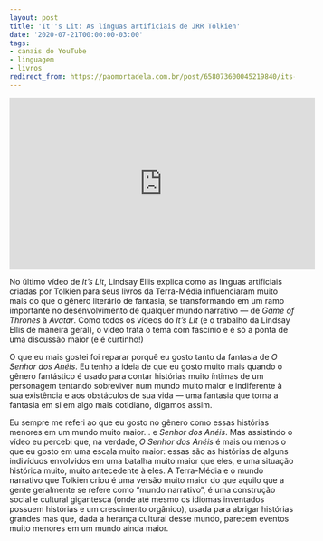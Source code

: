 ```yaml
---
layout: post
title: 'It''s Lit: As línguas artificiais de JRR Tolkien'
date: '2020-07-21T00:00:00-03:00'
tags:
- canais do YouTube
- linguagem
- livros
redirect_from: https://paomortadela.com.br/post/658073600045219840/its-lit-as-l%C3%ADnguas-artificiais-de-jrr-tolkien
---
```

<iframe id="youtube_iframe" src="https://www.youtube.com/embed/VFlyQk_uVAI?feature=oembed&amp;enablejsapi=1&amp;origin=https://safe.txmblr.com&amp;wmode=opaque" allow="accelerometer; autoplay; clipboard-write; encrypted-media; gyroscope; picture-in-picture" allowfullscreen="" width="540" height="303" frameborder="0"></iframe>

No último vídeo de _It’s Lit_, Lindsay Ellis explica como as línguas artificiais criadas por Tolkien para seus livros da Terra-Média influenciaram muito mais do que o gênero literário de fantasia, se transformando em um ramo importante no desenvolvimento de qualquer mundo narrativo — de _Game of Thrones_ à _Avatar_. Como todos os vídeos do _It’s Lit_ (e o trabalho da Lindsay Ellis de maneira geral), o vídeo trata o tema com fascínio e é só a ponta de uma discussão maior (e é curtinho!)

O que eu mais gostei foi reparar porquê eu gosto tanto da fantasia de _O Senhor dos Anéis_. Eu tenho a ideia de que eu gosto muito mais quando o gênero fantástico é usado para contar histórias muito íntimas de um personagem tentando sobreviver num mundo muito maior e indiferente à sua existência e aos obstáculos de sua vida — uma fantasia que torna a fantasia em si em algo mais cotidiano, digamos assim.

Eu sempre me referi ao que eu gosto no gênero como essas histórias menores em um mundo muito maior… e _Senhor dos Anéis_. Mas assistindo o vídeo eu percebi que, na verdade, _O Senhor dos Anéis_ é mais ou menos o que eu gosto em uma escala muito maior: essas são as histórias de alguns indivíduos envolvidos em uma batalha muito maior que eles, e uma situação histórica muito, muito antecedente à eles. A Terra-Média e o mundo narrativo que Tolkien criou é uma versão muito maior do que aquilo que a gente geralmente se refere como “mundo narrativo”, é uma construção social e cultural gigantesca (onde até mesmo os idiomas inventados possuem histórias e um crescimento orgânico), usada para abrigar histórias grandes mas que, dada a herança cultural desse mundo, parecem eventos muito menores em um mundo ainda maior.

